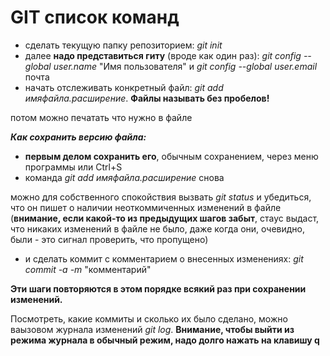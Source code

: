 # GIT список команд
* сделать текущую папку репозиторием: *git init*
* далее **надо представиться гиту** (вроде как один раз): *git config --global user.name* "Имя пользователя" и  *git config --global user.email* почта
* начать отслеживать конкретный файл: *git add имяфайла.расширение*. **Файлы называть без пробелов!**

потом можно печатать что нужно в файле

***Как сохранить версию файла:***
* **первым делом сохранить его**, обычным сохранением, через меню программы или Ctrl+S
* команда *git add имяфайла.расширение* снова

можно для собственного спокойствия вызвать *git status* и убедиться, что он пишет о наличии неоткоммиченных изменений в файле (**внимание, если какой-то из предыдущих шагов забыт**, стаус выдаст, что никаких изменений в файле не было, даже когда они, очевидно, были - это сигнал проверить, что пропущено) 
* и сделать коммит с комментарием о внесенных изменениях: *git commit -a -m* "комментарий"

**Эти шаги повторяются в этом порядке всякий раз при сохранении изменений.**

Посмотреть, какие коммиты и сколько их было сделано, можно ваызовом журнала изменений *git log*. **Внимание, чтобы выйти из режима журнала в обычный режим, надо долго нажать на клавишу q**